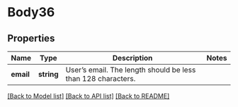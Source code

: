 # Body36

## Properties
Name | Type | Description | Notes
------------ | ------------- | ------------- | -------------
**email** | **string** | User’s email. The length should be less than 128 characters. | 

[[Back to Model list]](../README.md#documentation-for-models) [[Back to API list]](../README.md#documentation-for-api-endpoints) [[Back to README]](../README.md)


